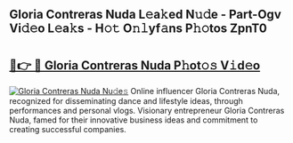 ## Gloria Contreras Nuda L𝚎a𝚔ed N𝚞𝚍e - Part-Ogv Vi𝚍𝚎o L𝚎a𝚔s - H𝚘𝚝 O𝚗𝚕yf𝚊ns P𝚑𝚘tos ZpnT0

# <h2><a href="http://kfc9rk9.oniu.top/?m=Gloria+Contreras+Nuda">🔗👉 🔴 Gloria Contreras Nuda P𝚑ot𝚘𝚜 V𝚒d𝚎o</a></h2>

[![Gloria Contreras Nuda Nu𝚍e𝚜](https://i.imgur.com/0qMVB7G.gif)](http://kfc9rk9.oniu.top/?m=Gloria+Contreras+Nuda)
Online influencer Gloria Contreras Nuda, recognized for disseminating dance and lifestyle ideas, through performances and personal vlogs. Visionary entrepreneur Gloria Contreras Nuda, famed for their innovative business ideas and commitment to creating successful companies.  
